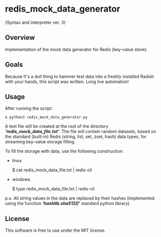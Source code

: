 redis_mock_data_generator
======
{Syntax and interpreter ver. 3}

Overview
------
Implementation of the mock data generator for Redis (key–value store).

Goals
------
Because It's a dull thing to hammer test data into a freshly installed Radish with your hands, this script was written. Long live automation!

Usage
------
After running the script: 

    $ python3 redis_mock_data_generator.py

A text file will be created at the root of the directory ***'redis_mock_data_file.txt'***.
The file will contain random datasets, based on the standard (built-in) Redis (string, list, set, zset, hash) data types, for streaming key-value storage filling.

To fill the storage with data, use the following construction:

+ linux    

    $ cat redis_mock_data_file.txt | redis-cli 

+ windows  

    $ type redis_mock_data_file.txt | redis-cli 

p.s. All string values in the data are replaced by their hashes (implemented using the function ***'hashlib.sha512()'*** standard python library).

License
------
This software is free to use under the MIT license.

